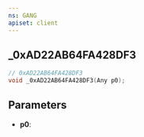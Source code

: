 ```yaml
---
ns: GANG
apiset: client
---
```

## _0xAD22AB64FA428DF3

```c
// 0xAD22AB64FA428DF3
void _0xAD22AB64FA428DF3(Any p0);
```


## Parameters
* **p0**: